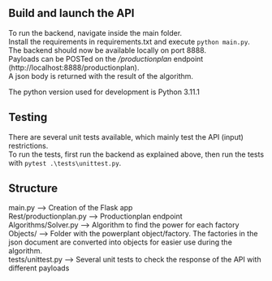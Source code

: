 ## Build and launch the API
To run the backend, navigate inside the main folder.  
Install the requirements in requirements.txt and execute `python main.py`.    
The backend should now be available locally on port 8888.  
Payloads can be POSTed on the */productionplan* endpoint (http://localhost:8888/productionplan).  
A json body is returned with the result of the algorithm.

The python version used for development is Python 3.11.1

## Testing
There are several unit tests available, which mainly test the API (input) restrictions.  
To run the tests, first run the backend as explained above, then run the tests with `pytest .\tests\unittest.py`.

## Structure
main.py --> Creation of the Flask app  
Rest/productionplan.py --> Productionplan endpoint  
Algorithms/Solver.py --> Algorithm to find the power for each factory  
Objects/ --> Folder with the powerplant object/factory. The factories in the json document are converted into objects for easier use during the algorithm.  
tests/unittest.py --> Several unit tests to check the response of the API with different payloads


